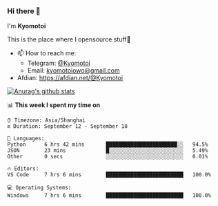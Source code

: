 ### Hi there 👋

I'm **Kyomotoi**

This is the place where I opensource stuff🤺

- 📫 How to reach me: 
    - Telegram: [@Kyomotoi](https://t.me/Kyomotoi)
    - Email: <kyomotoiowo@gmail.com>
- Afdian: <https://afdian.net/@Kyomotoi>

[![Anurag's github stats](https://github-readme-stats.vercel.app/api?username=kyomotoi)](https://github.com/anuraghazra/github-readme-stats)

📊 **This week I spent my time on**
<!--START_SECTION:waka-->
```text
⌚︎ Timezone: Asia/Shanghai
🔛 Duration: September 12 - September 18

💬 Languages: 
Python      6 hrs 42 mins       ███████████████████████░░   94.5% 
JSON        23 mins             █░░░░░░░░░░░░░░░░░░░░░░░░   5.49% 
Other       0 secs              ░░░░░░░░░░░░░░░░░░░░░░░░░   0.01%

🔥 Editors: 
VS Code     7 hrs 6 mins        █████████████████████████   100.0%

💻 Operating Systems: 
Windows     7 hrs 6 mins        █████████████████████████   100.0%
```
<!--END_SECTION:waka-->
